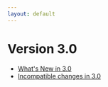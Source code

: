 ```yaml
---
layout: default
---
```

Version 3.0
===========

- [What's New in 3.0](releasenotes-newfeatures30.html)
- [Incompatible changes in 3.0](releasenotes-upgradingchanges30.html)

